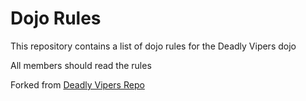 Dojo Rules
==========

This repository contains a list of dojo rules for the Deadly Vipers dojo

All members should read the rules

Forked from [Deadly Vipers Repo](https://github.com/deadlyvipers)
